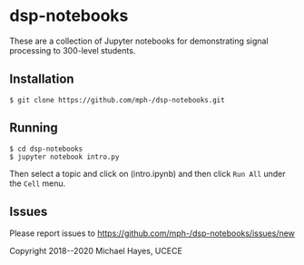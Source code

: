 dsp-notebooks
=============

These are a collection of Jupyter notebooks for demonstrating signal processing to 300-level students.


Installation
------------

```console
$ git clone https://github.com/mph-/dsp-notebooks.git
```


Running
-------

```console
$ cd dsp-notebooks
$ jupyter notebook intro.py
```

Then select a topic and click on (intro.ipynb) and then click `Run All` under the `Cell` menu.


Issues
------

Please report issues to https://github.com/mph-/dsp-notebooks/issues/new

Copyright 2018--2020 Michael Hayes, UCECE
